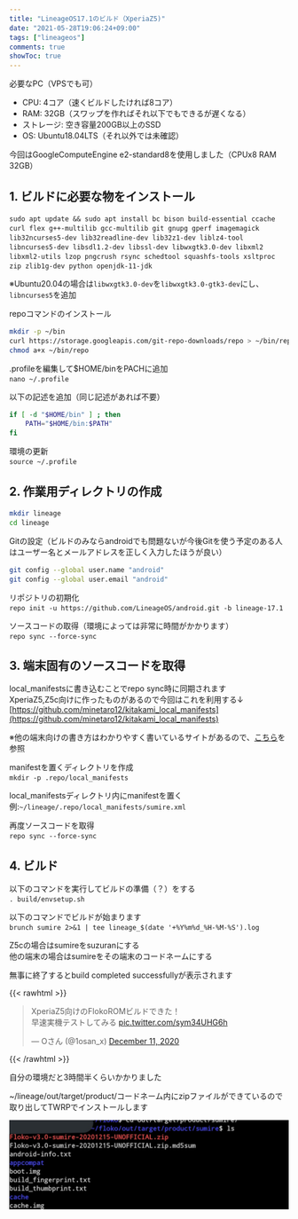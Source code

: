 ```yaml
---
title: "LineageOS17.1のビルド（XperiaZ5)"
date: "2021-05-28T19:06:24+09:00"
tags: ["lineageos"]
comments: true
showToc: true
---
```


必要なPC（VPSでも可）

* CPU: 4コア（速くビルドしたければ8コア）
* RAM: 32GB（スワップを作ればそれ以下でもできるが遅くなる）
* ストレージ: 空き容量200GB以上のSSD
* OS: Ubuntu18.04LTS（それ以外では未確認）

今回はGoogleComputeEngine e2-standard8を使用しました（CPUx8 RAM 32GB）

## 1. ビルドに必要な物をインストール

`sudo apt update && sudo apt install bc bison build-essential ccache curl flex g++-multilib gcc-multilib git gnupg gperf imagemagick lib32ncurses5-dev lib32readline-dev lib32z1-dev liblz4-tool libncurses5-dev libsdl1.2-dev libssl-dev libwxgtk3.0-dev libxml2 libxml2-utils lzop pngcrush rsync schedtool squashfs-tools xsltproc zip zlib1g-dev python openjdk-11-jdk`

※Ubuntu20.04の場合は`libwxgtk3.0-dev`を`libwxgtk3.0-gtk3-dev`にし、`libncurses5`を追加

repoコマンドのインストール

```bash
mkdir -p ~/bin
curl https://storage.googleapis.com/git-repo-downloads/repo > ~/bin/repo
chmod a+x ~/bin/repo
```

.profileを編集して$HOME/binをPACHに追加  
`nano ~/.profile`

以下の記述を追加（同じ記述があれば不要）

```bash
if [ -d "$HOME/bin" ] ; then
    PATH="$HOME/bin:$PATH"
fi
```

環境の更新  
`source ~/.profile`

## 2. 作業用ディレクトリの作成

```bash
mkdir lineage
cd lineage
```

Gitの設定（ビルドのみならandroidでも問題ないが今後Gitを使う予定のある人はユーザー名とメールアドレスを正しく入力したほうが良い）

```bash
git config --global user.name "android"
git config --global user.email "android"
```

リポジトリの初期化  
`repo init -u https://github.com/LineageOS/android.git -b lineage-17.1`

ソースコードの取得（環境によっては非常に時間がかかります）  
`repo sync --force-sync`

## 3. 端末固有のソースコードを取得

local_manifestsに書き込むことでrepo sync時に同期されます  
XperiaZ5,Z5c向けに作ったものがあるので今回はこれを利用する↓  
[https://github.com/minetaro12/kitakami_local_manifests](https://github.com/minetaro12/kitakami_local_manifests)

※他の端末向けの書き方はわかりやすく書いているサイトがあるので、[こちら](https://dev.maud.io/entry/2019/07/18/howto-build-lineageos-16-0/index.html)を参照

manifestを置くディレクトリを作成  
`mkdir -p .repo/local_manifests`

local_manifestsディレクトリ内にmanifestを置く  
例:`~/lineage/.repo/local_manifests/sumire.xml`

再度ソースコードを取得  
`repo sync --force-sync`

## 4. ビルド

以下のコマンドを実行してビルドの準備（？）をする  
`. build/envsetup.sh`

以下のコマンドでビルドが始まります  
`brunch sumire 2>&1 | tee lineage_$(date '+%Y%m%d_%H-%M-%S').log`

Z5cの場合はsumireをsuzuranにする  
他の端末の場合はsumireをその端末のコードネームにする

無事に終了するとbuild completed successfullyが表示されます

{{< rawhtml >}}<blockquote class="twitter-tweet"><p lang="ja" dir="ltr">XperiaZ5向けのFlokoROMビルドできた！<br>早速実機テストしてみる <a href="https://t.co/sym34UHG6h">pic.twitter.com/sym34UHG6h</a></p>— Oさん (@1osan_x) <a href="https://twitter.com/1osan_x/status/1337364301162532864?ref_src=twsrc%5Etfw">December 11, 2020</a></blockquote> <script async src="https://platform.twitter.com/widgets.js" charset="utf-8"></script>{{< /rawhtml >}}

自分の環境だと3時間半くらいかかりました

\~/lineage/out/target/product/コードネーム内にzipファイルができているので取り出してTWRPでインストールします

![outdir](outdir.jpg)
